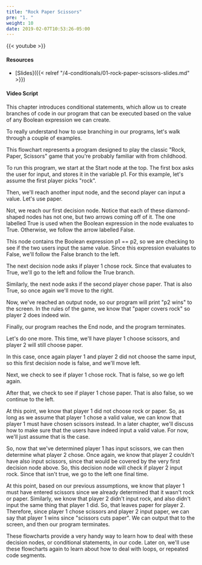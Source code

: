 ```yaml
---
title: "Rock Paper Scissors"
pre: "1. "
weight: 10
date: 2019-02-07T10:53:26-05:00
---
```


{{< youtube  >}}

#### Resources

* [Slides]({{< relref "/4-conditionals/01-rock-paper-scissors-slides.md" >}})

#### Video Script

This chapter introduces conditional statements, which allow us to create branches of code in our program that can be executed based on the value of any Boolean expression we can create.

To really understand how to use branching in our programs, let's walk through a couple of examples.

This flowchart represents a program designed to play the classic "Rock, Paper, Scissors" game that you're probably familiar with from childhood.

To run this program, we start at the Start node at the top. The first box asks the user for input, and stores it in the variable p1. For this example, let's assume the first player picks "rock".

Then, we'll reach another input node, and the second player can input a value. Let's use paper.

Not, we reach our first decision node. Notice that each of these diamond-shaped nodes has not one, but two arrows coming off of it. The one labelled True is used when the Boolean expression in the node evaluates to True. Otherwise, we follow the arrow labelled False.

This node contains the Boolean expression p1 == p2, so we are checking to see if the two users input the same value. Since this expression evaluates to False, we'll follow the False branch to the left.

The next decision node asks if player 1 chose rock. Since that evaluates to True, we'll go to the left and follow the True branch.

Similarly, the next node asks if the second player chose paper. That is also True, so once again we'll move to the right.

Now, we've reached an output node, so our program will print "p2 wins" to the screen. In the rules of the game, we know that "paper covers rock" so player 2 does indeed win.

Finally, our program reaches the End node, and the program terminates.

Let's do one more. This time, we'll have player 1 choose scissors, and player 2 will still choose paper.

In this case, once again player 1 and player 2 did not choose the same input, so this first decision node is false, and we'll move left.

Next, we check to see if player 1 chose rock. That is false, so we go left again.

After that, we check to see if player 1 chose paper. That is also false, so we continue to the left.

At this point, we know that player 1 did not choose rock or paper. So, as long as we assume that player 1 chose a valid value, we can know that player 1 must have chosen scissors instead. In a later chapter, we'll discuss how to make sure that the users have indeed input a valid value. For now, we'll just assume that is the case.

So, now that we've determined player 1 has input scissors, we can then determine what player 2 chose. Once again, we know that player 2 couldn't have also input scissors, since that would be covered by the very first decision node above. So, this decision node will check if player 2 input rock. Since that isn't true, we go to the left one final time.

At this point, based on our previous assumptions, we know that player 1 must have entered scissors since we already determined that it wasn't rock or paper. Similarly, we know that player 2 didn't input rock, and also didn't input the same thing that player 1 did. So, that leaves paper for player 2. Therefore, since player 1 chose scissors and player 2 input paper, we can say that player 1 wins since "scissors cuts paper". We can output that to the screen, and then our program terminates.

These flowcharts provide a very handy way to learn how to deal with these decision nodes, or conditional statements, in our code. Later on, we'll use these flowcharts again to learn about how to deal with loops, or repeated code segments. 
